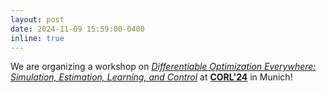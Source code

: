 ```yaml
---
layout: post
date: 2024-11-09 15:59:00-0400
inline: true
---
```


We are organizing a workshop on [_Differentiable Optimization Everywhere: Simulation, Estimation, Learning, and Control_](https://sites.google.com/seas.upenn.edu/corl-2024-workshop-diff/home) at [**CORL'24**](https://www.corl.org/) in Munich!
